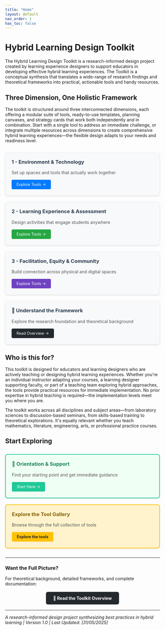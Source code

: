 ```yaml
---
title: "Home"
layout: default
nav_order: 1
has_toc: false
---
```


# Hybrid Learning Design Toolkit

The Hybrid Learning Design Toolkit is a research-informed design project created by learning experience designers to support educators in developing effective hybrid learning experiences. The Toolkit is a conceptual synthesis that translates a wide-range of research findings and theoretical frameworks into practical, actionable tools and handy resources.


## Three Dimension, One Holistic Framework

The toolkit is structured around three interconnected dimensions, each offering a modular suite of tools, ready-to-use templates, planning canvases, and strategy cards that work both independently and in combination. Start with a single tool to address an immediate challenge, or integrate multiple resources across dimensions to create comprehensive hybrid learning experiences—the flexible design adapts to your needs and readiness level.

<div style="display: flex; flex-wrap: wrap; gap: 20px; margin: 30px 0;">



<div style="flex: 1; min-width: 280px; background: #f8f9fa; border: 1px solid #e9ecef; border-radius: 8px; padding: 20px; box-shadow: 0 2px 4px rgba(0,0,0,0.1);">
<h3 style="margin-top: 0; color: #2c3e50;">1 - Environment & Technology</h3>
<p style="margin-bottom: 15px; color: #555;">Set up spaces and tools that actually work together</p>
<a href="/01-dimension-01-environment-technology-design-kit/" style="display: inline-block; background: #007bff; color: white; padding: 8px 16px; text-decoration: none; border-radius: 4px; font-size: 0.9em;">Explore Tools →</a>
</div>

<div style="flex: 1; min-width: 280px; background: #f8f9fa; border: 1px solid #e9ecef; border-radius: 8px; padding: 20px; box-shadow: 0 2px 4px rgba(0,0,0,0.1);">
<h3 style="margin-top: 0; color: #2c3e50;">2 - Learning Experience & Assessment</h3>
<p style="margin-bottom: 15px; color: #555;">Design activities that engage students anywhere</p>
<a href="/02-dimension-02-learning-experience-assessment-kit/" style="display: inline-block; background: #28a745; color: white; padding: 8px 16px; text-decoration: none; border-radius: 4px; font-size: 0.9em;">Explore Tools →</a>
</div>

<div style="flex: 1; min-width: 280px; background: #f8f9fa; border: 1px solid #e9ecef; border-radius: 8px; padding: 20px; box-shadow: 0 2px 4px rgba(0,0,0,0.1);">
<h3 style="margin-top: 0; color: #2c3e50;">3 - Facilitation, Equity & Community</h3>
<p style="margin-bottom: 15px; color: #555;">Build connection across physical and digital spaces</p>
<a href="/03-dimension-03-facilitation-equity-community-design-kit/" style="display: inline-block; background: #6f42c1; color: white; padding: 8px 16px; text-decoration: none; border-radius: 4px; font-size: 0.9em;">Explore Tools →</a>
</div>

<div style="flex: 1; min-width: 280px; background: #f8f9fa; border: 1px solid #e9ecef; border-radius: 8px; padding: 20px; box-shadow: 0 2px 4px rgba(0,0,0,0.1);">
<h3 style="margin-top: 0; color: #2c3e50;">📖 Understand the Framework</h3>
<p style="margin-bottom: 15px; color: #555;">Explore the research foundation and theoretical background</p>
<a href="/hybrid-learning-design-toolkit-short_overview" style="display: inline-block; background: #24292e; color: white; padding: 8px 16px; text-decoration: none; border-radius: 4px; font-size: 0.9em;">Read Overview →</a>
</div>

</div>

## Who is this for?

This toolkit is designed for educators and learning designers who are actively teaching or designing hybrid learning experiences. Whether you're an individual instructor adapting your courses, a learning designer supporting faculty, or part of a teaching team exploring hybrid approaches, the tools provide practical resources for immediate implementation. No prior expertise in hybrid teaching is required—the implementation levels meet you where you are.

The toolkit works across all disciplines and subject areas—from laboratory sciences to discussion-based seminars, from skills-based training to theoretical explorations. It's equally relevant whether you teach mathematics, literature, engineering, arts, or professional practice courses.

## Start Exploring

<div style="display: flex; flex-wrap: wrap; gap: 20px; margin: 30px 0;">

<div style="flex: 1; min-width: 280px; background: #f0fff4; border: 2px solid #20c997; border-radius: 8px; padding: 20px; box-shadow: 0 2px 4px rgba(0,0,0,0.1);">
<h3 style="margin-top: 0; color: #198754;">🧭 Orientation & Support</h3>
<p style="margin-bottom: 15px; color: #555;">Find your starting point and get immediate guidance</p>
<a href="/00-orientation-support-tools/" style="display: inline-block; background: #20c997; color: white; padding: 8px 16px; text-decoration: none; border-radius: 4px; font-size: 0.9em;">Start Here →</a>
</div>

<div style="flex: 1; min-width: 280px; background: #fff3cd; border: 2px solid #ffc107; border-radius: 8px; padding: 20px; box-shadow: 0 2px 4px rgba(0,0,0,0.1);">
<h3 style="margin-top: 0; color: #856404;">Explore the Tool Gallery</h3>
<p style="margin-bottom: 15px; color: #555;">Browse through the full collection of tools</p>
<a href="/all-tools/" style="display: inline-block; background: #ffc107; color: #212529; padding: 8px 16px; text-decoration: none; border-radius: 4px; font-size: 0.9em; font-weight: bold; margin-right: 15px;">Explore the tools</a>
</div>




</div>






---

### Want the Full Picture?

For theoretical background, detailed frameworks, and complete documentation:

<div style="text-align: center; margin: 30px 0;">
<a href="/hybrid-learning-design-toolkit-short_overview" style="background-color: #24292e; color: white; padding: 12px 24px; border-radius: 6px; text-decoration: none; font-weight: bold;">📖 Read the Toolkit Overview</a>
</div>

---

*A research-informed design project synthesizing best practices in hybrid learning | Version 1.0  | Last Updated: [31/05/2025]*